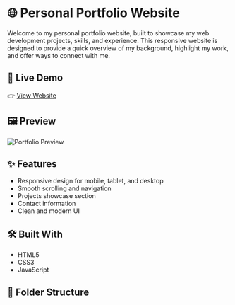 # 🌐 Personal Portfolio Website

Welcome to my personal portfolio website, built to showcase my web development projects, skills, and experience. This responsive website is designed to provide a quick overview of my background, highlight my work, and offer ways to connect with me.

## 🚀 Live Demo

👉 [View Website](https://attiqa420.github.io/portfolio/)

## 🖼️ Preview

![Portfolio Preview](screenshot.png) <!-- Optional: Add a screenshot of your site -->

## ✨ Features

- Responsive design for mobile, tablet, and desktop
- Smooth scrolling and navigation
- Projects showcase section
- Contact information
- Clean and modern UI

## 🛠️ Built With

- HTML5
- CSS3
- JavaScript

## 📁 Folder Structure
